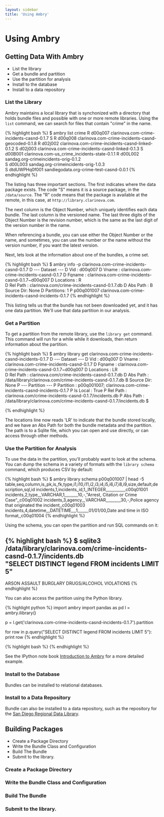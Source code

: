 ```yaml
---
layout: sidebar
title: 'Using Ambry'
---
```


# Using Ambry

## Getting Data With Ambry

* List the library
* Get a bundle and partition
* Use the partition for analysis
* Install to the database
* Install to a data repository

### List the Library

Ambry maintains a local library that is synchonized with a directory that holds bundle files and possible with one or more remote libraries. Using the `list` command, we can search for files that contain "crime" in the name. 

{% highlight bash %}
$ ambry list crime
   R  d00q007        clarinova.com-crime-incidents-casnd-0.1.7
 S R  d00q008        clarinova.com-crime-incidents-casnd-geocoded-0.1.8
   R  d02j002        clarinova.com-crime-incidents-casnd-linked-0.1.2
 S    d02j003        clarinova.com-crime-incidents-casnd-linked-0.1.3
 S    d00B001        clarinova.com-us_crime_incidents-state-0.1.1
   R  d00L002        sandag.org-crimeincidents-orig-0.1.2    
 S    d00L003        sandag.org-crimeincidents-orig-1.0.3    
 S    dtdUWPHq0f001  sandiegodata.org-crime-test-casnd-0.0.1 
{% endhighlight %}

The listing has three important sections. The first indicates where the data package exists. The code "S" means it is a source package, in the `/data/source`. The "R" code means that the package is available at the remote, in this case, at `http://library.clarinova.com`.

The next column is the Object Number, which uniquely identifies each data bundle. The last column is the versioned name. The last three digits of the Object Number is the revision number, which is the same as the last digit of the version number in the name. 

When referencing a bundle, you can use either the Object Number or the name, and sometimes, you can use the number or the name without the version number, if you want the latest version. 

Next, lets look at the information about one of the bundles, a crime set. 

{% highlight bash %}
$ ambry info -p clarinova.com-crime-incidents-casnd-0.1.7
D --- Dataset ---
D Vid       : d00q007
D Vname     : clarinova.com-crime-incidents-casnd-0.1.7
D Fqname    : clarinova.com-crime-incidents-casnd-0.1.7~d00q007
D Locations :    R  
D Rel Path  : clarinova.com/crime-incidents-casnd-0.1.7.db
D Abs Path  : 
B Source Dir: None
D Partitions: 1
P p00q001007      clarinova.com-crime-incidents-casnd-incidents-0.1.7
{% endhighlight %}

This listing tells us that the bundle has not been downloaded yet, and it has one data partition. We'll use that data partition in our analysis. 

### Get a Partition

To get a partition from the remote library, use the `library get` command. This command will run for a while while it downloads, then return information about the partition. 

{% highlight bash %}
$ ambry library get clarinova.com-crime-incidents-casnd-incidents-0.1.7
D --- Dataset ---
D Vid       : d00q007
D Vname     : clarinova.com-crime-incidents-casnd-0.1.7
D Fqname    : clarinova.com-crime-incidents-casnd-0.1.7~d00q007
D Locations :   LR  
D Rel Path  : clarinova.com/crime-incidents-casnd-0.1.7.db
D Abs Path  : /data/library/clarinova.com/crime-incidents-casnd-0.1.7.db
B Source Dir: None
P --- Partition ---
P Partition : p00q001007; clarinova.com-crime-incidents-casnd-incidents-0.1.7
P Is Local  : True
P Rel Path  : clarinova.com/crime-incidents-casnd-0.1.7/incidents.db
P Abs Path  : /data/library/clarinova.com/crime-incidents-casnd-0.1.7/incidents.db
$ 

{% endhighlight %}

The locations line now reads 'LR' to indicate that the bundle stored locally, and we have an Abs Path for both the bundle metadata and the partition. The path is to a Sqlite file, which you can open and use directly, or can access through other methods. 

### Use the Partition for Analysis

To use the data in the partition, you'll probably want to look at the schema. You can dump the schema in a variety of formats with the `library schema` command, which produces CSV by default: 

{% highlight bash %}
$ ambry library schema p00q001007 | head -5
table,seq,column,is_pk,is_fk,type,i1,i10,i11,i2,i3,i4,i5,i6,i7,i8,i9,size,default,description,sql,id
incidents,1,incidents_id,1,,INTEGER,,,,,,,,,,,,,,,,c00q01001
incidents,2,type,,,VARCHAR,1,,,,,,,,,,,10,-,"Arrest, Citation or Crime Case",,c00q01002
incidents,3,agency,,,VARCHAR,,,,,,,,,,,,30,-,Police agency that originated the incident,,c00q01003
incidents,4,datetime,,,DATETIME,,,,1,,,,,,,,,01/01/00,Date and time in ISO format,,c00q01004
{% endhighlight %}

Using the schema, you can open the partition and run SQL commands on it: 

{% highlight bash %}
$ sqlite3 /data/library/clarinova.com/crime-incidents-casnd-0.1.7/incidents.db \
    "SELECT DISTINCT legend FROM incidents LIMIT 5"
-
ARSON
ASSAULT
BURGLARY
DRUGS/ALCOHOL VIOLATIONS
{% endhighlight %}

You can also access the partition using the Python library. 

{% highlight python  %}
import ambry
import pandas as pd
l = ambry.ilibrary()

p = l.get('clarinova.com-crime-incidents-casnd-incidents-0.1.7').partition

for row in p.query("SELECT DISTINCT legend FROM incidents LIMIT 5"):
    print row
{% endhighlight %}


{% highlight bash %}
{% endhighlight %}

See the IPython note book [Introduction to Ambry](/notebooks/tutorial/Ambry_Introduction.html) for a more detailed example. 


### Install to the Database

Bundles can be installed to relational databases. 

### Install to a Data Repository

Bundle can also be installed to a data repository, such as the repository for the [San Diego Regional Data Library](http://data.sandiegodata.org). 

## Building Packages



* Create a Package Directory
* Write the Bundle Class and Configuration
* Build The Bundle
* Submit to the library. 


### Create a Package Directory

### Write the Bundle Class and Configuration

### Build The Bundle

### Submit to the library. 